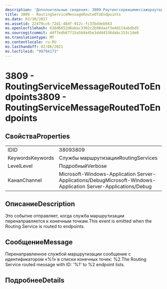 ```yaml
---
description: 'Дополнительные сведения: 3809-Раутингсервицемессажераутедтоендпоинтс'
title: 3809 - RoutingServiceMessageRoutedToEndpoints
ms.date: 03/30/2017
ms.assetid: 22479cc6-72d1-48df-912c-fc37bddeb043
ms.openlocfilehash: 638d6652d8abac3302c2b98daaf3e4d114abdbd5
ms.sourcegitcommit: ddf7edb67715a5b9a45e3dd44536dabc153c1de0
ms.translationtype: MT
ms.contentlocale: ru-RU
ms.lasthandoff: 02/06/2021
ms.locfileid: "99794173"
---
```

# <a name="3809---routingservicemessageroutedtoendpoints"></a><span data-ttu-id="f6428-103">3809 - RoutingServiceMessageRoutedToEndpoints</span><span class="sxs-lookup"><span data-stu-id="f6428-103">3809 - RoutingServiceMessageRoutedToEndpoints</span></span>

## <a name="properties"></a><span data-ttu-id="f6428-104">Свойства</span><span class="sxs-lookup"><span data-stu-id="f6428-104">Properties</span></span>  
  
|||  
|-|-|  
|<span data-ttu-id="f6428-105">ID</span><span class="sxs-lookup"><span data-stu-id="f6428-105">ID</span></span>|<span data-ttu-id="f6428-106">3809</span><span class="sxs-lookup"><span data-stu-id="f6428-106">3809</span></span>|  
|<span data-ttu-id="f6428-107">Keywords</span><span class="sxs-lookup"><span data-stu-id="f6428-107">Keywords</span></span>|<span data-ttu-id="f6428-108">Службы маршрутизации</span><span class="sxs-lookup"><span data-stu-id="f6428-108">RoutingServices</span></span>|  
|<span data-ttu-id="f6428-109">Level</span><span class="sxs-lookup"><span data-stu-id="f6428-109">Level</span></span>|<span data-ttu-id="f6428-110">Подробный</span><span class="sxs-lookup"><span data-stu-id="f6428-110">Verbose</span></span>|  
|<span data-ttu-id="f6428-111">Канал</span><span class="sxs-lookup"><span data-stu-id="f6428-111">Channel</span></span>|<span data-ttu-id="f6428-112">Microsoft-Windows-Application Server-Applications/Debug</span><span class="sxs-lookup"><span data-stu-id="f6428-112">Microsoft-Windows-Application Server-Applications/Debug</span></span>|  
  
## <a name="description"></a><span data-ttu-id="f6428-113">Описание</span><span class="sxs-lookup"><span data-stu-id="f6428-113">Description</span></span>  

 <span data-ttu-id="f6428-114">Это событие отправляет, когда служба маршрутизации перенаправляется к конечным точкам.</span><span class="sxs-lookup"><span data-stu-id="f6428-114">This event is emitted when the Routing Service is routed to endpoints.</span></span>  
  
## <a name="message"></a><span data-ttu-id="f6428-115">Сообщение</span><span class="sxs-lookup"><span data-stu-id="f6428-115">Message</span></span>  

 <span data-ttu-id="f6428-116">Перенаправленное службой маршрутизации сообщение с идентификатором «%1» в списки конечных точек: %2.</span><span class="sxs-lookup"><span data-stu-id="f6428-116">The Routing Service routed message with ID: '%1' to %2 endpoint lists.</span></span>  
  
## <a name="details"></a><span data-ttu-id="f6428-117">Подробнее</span><span class="sxs-lookup"><span data-stu-id="f6428-117">Details</span></span>

